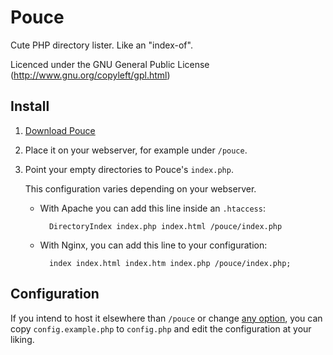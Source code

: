 Pouce
=====

Cute PHP directory lister. Like an "index-of".

Licenced under the GNU General Public License
(http://www.gnu.org/copyleft/gpl.html)

Install
-------

1. [Download Pouce](https://github.com/sunny/pouce/archive/master.zip)

2. Place it on your webserver, for example under `/pouce`.

3. Point your empty directories to Pouce's `index.php`.

    This configuration varies depending on your webserver.

    - With Apache you can add this line inside an `.htaccess`:

            DirectoryIndex index.php index.html /pouce/index.php

    - With Nginx, you can add this line to your configuration:

            index index.html index.htm index.php /pouce/index.php;

Configuration
-------------

If you intend to host it elsewhere than `/pouce` or change [any option](https://github.com/sunny/pouce/blob/master/config.example.php), you can copy `config.example.php` to `config.php` and edit the configuration at your liking.
